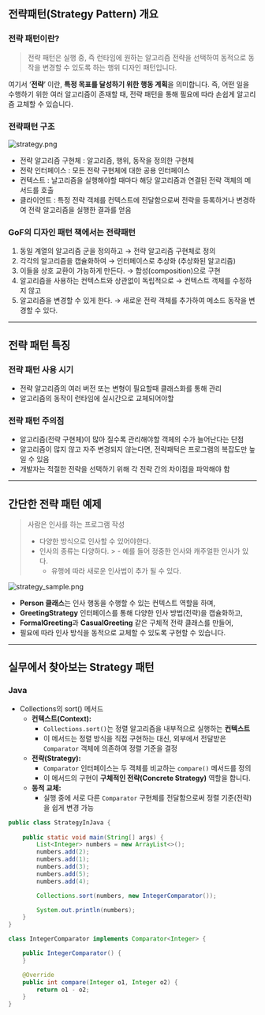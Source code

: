 
## 전략패턴(Strategy Pattern) 개요

### 전략 패턴이란?

> 전략 패턴은 실행 중, 즉 런타임에 원하는 알고리즘 전략을 선택하여 동적으로 동작을 변경할 수 있도록 하는 행위 디자인 패턴입니다.
>

여기서 ‘**전략**’ 이란, **특정 목표를 달성하기 위한 행동 계획**을 의미합니다.
즉, 어떤 일을 수행하기 위한 여러 알고리즘이 존재할 때, 전략 패턴을 통해 필요에 따라 손쉽게 알고리즘 교체할 수 있습니다.

### 전략패턴 구조

![strategy.png](https://github.com/user-attachments/assets/d2f7f956-d894-4017-b7b1-49eb07903084)

- 전략 알고리즘 구현체 : 알고리즘, 행위, 동작을 정의한 구현체
- 전략 인터페이스 : 모든 전략 구현체에 대한 공용 인터페이스
- 컨텍스트 : 날고리즘을 실행해야할 때마다 해당 알고리즘과 연결된 전략 객체의 메서드를 호출
- 클라이언트 : 특정 전략 객체를 컨텍스트에 전달함으로써 전략을 등록하거나 변경하여 전략 알고리즘을 실행한 결과를 얻음

### GoF의 디자인 패턴 책에서는 전략패턴

1. 동일 계열의 알고리즘 군을 정의하고 → 전략 알고리즘 구현체로 정의
2. 각각의 알고리즘을 캡슐화하여 → 인터페이스로 추상화 (추상화된 알고리즘)
3. 이들을 상호 교환이 가능하게 만든다. → 합성(composition)으로 구현
4. 알고리즘을 사용하는 컨텍스트와 상관없이 독립적으로 → 컨텍스트 객체를 수정하지 않고
5. 알고리즘을 변경할 수 있게 한다. → 새로운 전략 객체를 추가하여 메소드 동작을 변경할 수 있다.

---

## 전략 패턴 특징

### 전략 패턴 사용 시기

- 전략 알고리즘의 여러 버전 또는 변형이 필요할때 클래스화를 통해 관리
- 알고리즘의 동작이 런타임에 실시간으로 교체되어야할

### 전략 패턴 주의점

- 알고리즘(전략 구현체)이 많아 질수록 관리해야할 객체의 수가 늘어난다는 단점
- 알고리즘이 많지 않고 자주 변경되지 않는다면, 전략패턱은 프로그램의 복잡도만 높일 수 있음
- 개발자는 적절한 전략을 선택하기 위해 각 전략 간의 차이점을 파악해야 함

---

## 간단한 전략 패턴 예제

> 사람은 인사를 하는 프로그램 작성
>
> - 다양한 방식으로 인사할 수 있어야한다.
> - 인사의 종류는 다양하다.
    >     - 예를 들어 정중한 인사와 캐주얼한 인사가 있다.
>     - 유행에 따라 새로운 인사법이 추가 될 수 있다.

![strategy_sample.png](https://github.com/user-attachments/assets/ca98bcf8-0f68-4d8b-b840-014d33e17030)

- **Person 클래스**는 인사 행동을 수행할 수 있는 컨텍스트 역할을 하며,
- **GreetingStrategy** 인터페이스를 통해 다양한 인사 방법(전략)을 캡슐화하고,
- **FormalGreeting**과 **CasualGreeting** 같은 구체적 전략 클래스를 만들어,
- 필요에 따라 인사 방식을 동적으로 교체할 수 있도록 구현할 수 있습니다.

---

## 실무에서 찾아보는 Strategy 패턴

### Java

- Collections의 sort() 메서드
    - **컨텍스트(Context):**
        - `Collections.sort()`는 정렬 알고리즘을 내부적으로 실행하는 **컨텍스트**
        - 이 메서드는 정렬 방식을 직접 구현하는 대신, 외부에서 전달받은 `Comparator` 객체에 의존하여 정렬 기준을 결정
    - **전략(Strategy):**
        - `Comparator` 인터페이스는 두 객체를 비교하는 `compare()` 메서드를 정의
        - 이 메서드의 구현이 **구체적인 전략(Concrete Strategy)** 역할을 합니다.
    - **동적 교체:**
        - 실행 중에 서로 다른 `Comparator` 구현체를 전달함으로써 정렬 기준(전략)을 쉽게 변경 가능

```java
public class StrategyInJava {
	
	public static void main(String[] args) {
		List<Integer> numbers = new ArrayList<>();
		numbers.add(2);
		numbers.add(1);
		numbers.add(3);
		numbers.add(5);
		numbers.add(4);

		Collections.sort(numbers, new IntegerComparator());

		System.out.println(numbers);
	}
}

class IntegerComparator implements Comparator<Integer> {

	public IntegerComparator() {
	}

	@Override
	public int compare(Integer o1, Integer o2) {
		return o1 - o2;
	}
}
```